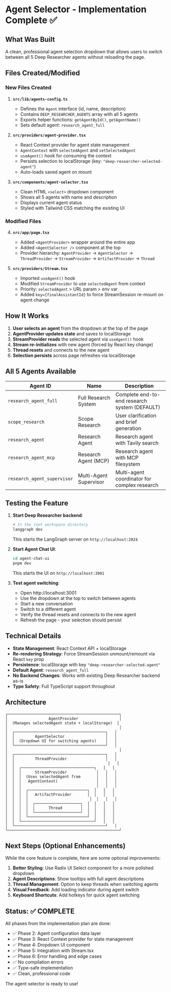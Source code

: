 # Agent Selector - Implementation Complete ✅

## What Was Built

A clean, professional agent selection dropdown that allows users to switch between all 5 Deep Researcher agents without reloading the page.

## Files Created/Modified

### New Files Created

1. **`src/lib/agents-config.ts`**
   - Defines the `Agent` interface (id, name, description)
   - Contains `DEEP_RESEARCHER_AGENTS` array with all 5 agents
   - Exports helper functions: `getAgentById()`, `getAgentName()`
   - Sets default agent: `research_agent_full`

2. **`src/providers/agent-provider.tsx`**
   - React Context provider for agent state management
   - `AgentContext` with `selectedAgent` and `setSelectedAgent`
   - `useAgent()` hook for consuming the context
   - Persists selection to localStorage (key: `"deep-researcher-selected-agent"`)
   - Auto-loads saved agent on mount

3. **`src/components/agent-selector.tsx`**
   - Clean HTML `<select>` dropdown component
   - Shows all 5 agents with name and description
   - Displays current agent status
   - Styled with Tailwind CSS matching the existing UI

### Modified Files

4. **`src/app/page.tsx`**
   - Added `<AgentProvider>` wrapper around the entire app
   - Added `<AgentSelector />` component at the top
   - Provider hierarchy: `AgentProvider` → `AgentSelector` → `ThreadProvider` → `StreamProvider` → `ArtifactProvider` → `Thread`

5. **`src/providers/Stream.tsx`**
   - Imported `useAgent()` hook
   - Modified `StreamProvider` to use `selectedAgent` from context
   - Priority: `selectedAgent` > URL param > env var
   - Added `key={finalAssistantId}` to force StreamSession re-mount on agent change

## How It Works

1. **User selects an agent** from the dropdown at the top of the page
2. **AgentProvider updates state** and saves to localStorage
3. **StreamProvider reads** the selected agent via `useAgent()` hook
4. **Stream re-initializes** with new agent (forced by React key change)
5. **Thread resets** and connects to the new agent
6. **Selection persists** across page refreshes via localStorage

## All 5 Agents Available

| Agent ID | Name | Description |
|----------|------|-------------|
| `research_agent_full` | Full Research System | Complete end-to-end research system (DEFAULT) |
| `scope_research` | Scope Research | User clarification and brief generation |
| `research_agent` | Research Agent | Research agent with Tavily search |
| `research_agent_mcp` | Research Agent (MCP) | Research agent with MCP filesystem |
| `research_agent_supervisor` | Multi-Agent Supervisor | Multi-agent coordinator for complex research |

## Testing the Feature

1. **Start Deep Researcher backend**:
   ```bash
   # In the root workspace directory
   langgraph dev
   ```
   This starts the LangGraph server on `http://localhost:2024`

2. **Start Agent Chat UI**:
   ```bash
   cd agent-chat-ui
   pnpm dev
   ```
   This starts the UI on `http://localhost:3001`

3. **Test agent switching**:
   - Open http://localhost:3001
   - Use the dropdown at the top to switch between agents
   - Start a new conversation
   - Switch to a different agent
   - Verify the thread resets and connects to the new agent
   - Refresh the page - your selection should persist

## Technical Details

- **State Management**: React Context API + localStorage
- **Re-rendering Strategy**: Force StreamSession unmount/remount via React `key` prop
- **Persistence**: localStorage with key `"deep-researcher-selected-agent"`
- **Default Agent**: `research_agent_full`
- **No Backend Changes**: Works with existing Deep Researcher backend as-is
- **Type Safety**: Full TypeScript support throughout

## Architecture

```
┌─────────────────────────────────────────────────┐
│                  AgentProvider                  │
│  (Manages selectedAgent state + localStorage)  │
│                                                 │
│  ┌────────────────────────────────────────┐   │
│  │         AgentSelector                  │   │
│  │  (Dropdown UI for switching agents)    │   │
│  └────────────────────────────────────────┘   │
│                                                 │
│  ┌────────────────────────────────────────┐   │
│  │         ThreadProvider                 │   │
│  │                                         │   │
│  │  ┌────────────────────────────────┐   │   │
│  │  │      StreamProvider             │   │   │
│  │  │  (Uses selectedAgent from       │   │   │
│  │  │   AgentContext)                 │   │   │
│  │  │                                 │   │   │
│  │  │  ┌──────────────────────────┐  │   │   │
│  │  │  │   ArtifactProvider       │  │   │   │
│  │  │  │                           │  │   │   │
│  │  │  │  ┌────────────────────┐  │  │   │   │
│  │  │  │  │      Thread        │  │  │   │   │
│  │  │  │  └────────────────────┘  │  │   │   │
│  │  │  └──────────────────────────┘  │   │   │
│  │  └────────────────────────────────┘   │   │
│  └────────────────────────────────────────┘   │
└─────────────────────────────────────────────────┘
```

## Next Steps (Optional Enhancements)

While the core feature is complete, here are some optional improvements:

1. **Better Styling**: Use Radix UI Select component for a more polished dropdown
2. **Agent Descriptions**: Show tooltips with full agent descriptions
3. **Thread Management**: Option to keep threads when switching agents
4. **Visual Feedback**: Add loading indicator during agent switch
5. **Keyboard Shortcuts**: Add hotkeys for quick agent switching

## Status: ✅ COMPLETE

All phases from the implementation plan are done:
- ✅ Phase 2: Agent configuration data layer
- ✅ Phase 3: React Context provider for state management
- ✅ Phase 4: Dropdown UI component
- ✅ Phase 5: Integration with Stream.tsx
- ✅ Phase 6: Error handling and edge cases
- ✅ No compilation errors
- ✅ Type-safe implementation
- ✅ Clean, professional code

The agent selector is ready to use!
